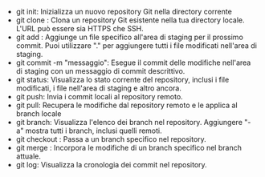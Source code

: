 - git init: Inizializza un nuovo repository Git nella directory corrente
- git clone <url>: Clona un repository Git esistente nella tua directory locale. L'URL può essere sia HTTPS che SSH.
- git add <file>: Aggiunge un file specifico all'area di staging per il prossimo commit. Puoi utilizzare "." per aggiungere tutti i file modificati nell'area di staging.
- git commit -m "messaggio": Esegue il commit delle modifiche nell'area di staging con un messaggio di commit descrittivo.
- git status: Visualizza lo stato corrente del repository, inclusi i file modificati, i file nell'area di staging e altro ancora.
- git push: Invia i commit locali al repository remoto.
- git pull: Recupera le modifiche dal repository remoto e le applica al branch locale
- git branch: Visualizza l'elenco dei branch nel repository. Aggiungere "-a" mostra tutti i branch, inclusi quelli remoti.
- git checkout <branch>: Passa a un branch specifico nel repository.
- git merge <branch>: Incorpora le modifiche di un branch specifico nel branch attuale.
- git log: Visualizza la cronologia dei commit nel repository.
        